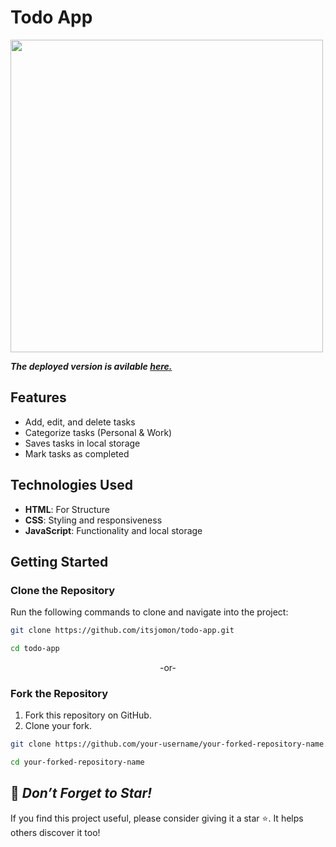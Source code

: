 # Todo App

<img src ="https://github.com/user-attachments/assets/d25f548b-7c37-4cef-a9c4-6dd9f47a0fb9" width="500">

***The deployed version is avilable [here.](https://todo-jomon.vercel.app/)***

## Features
- Add, edit, and delete tasks
- Categorize tasks (Personal & Work)
- Saves tasks in local storage
- Mark tasks as completed

## Technologies Used
- **HTML**: For Structure
- **CSS**: Styling and responsiveness
- **JavaScript**: Functionality and local storage

## Getting Started  

### Clone the Repository  
Run the following commands to clone and navigate into the project:

```bash  
git clone https://github.com/itsjomon/todo-app.git
```
```bash
cd todo-app
```

<p align ="center">-or-</p>

### Fork the Repository  
1. Fork this repository on GitHub.  
2. Clone your fork.

```bash  
git clone https://github.com/your-username/your-forked-repository-name.git
```
```bash
cd your-forked-repository-name    
```

## 🌟 *Don’t Forget to Star!*
If you find this project useful, please consider giving it a star ⭐. It helps others discover it too!
